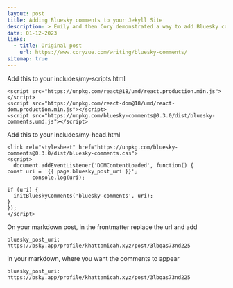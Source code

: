 ```yaml
---
layout: post
title: Adding Bluesky comments to your Jekyll Site
description: > Emily and then Cory demonstrated a way to add Bluesky comments and replies to a post as comments to your blog. I tried to add it to the Hydejack site
date: 01-12-2023
links:
  - title: Original post
    url: https://www.coryzue.com/writing/bluesky-comments/
sitemap: true
---
```


Add this to your includes/my-scripts.html
```
<script src="https://unpkg.com/react@18/umd/react.production.min.js"></script>
<script src="https://unpkg.com/react-dom@18/umd/react-dom.production.min.js"></script>
<script src="https://unpkg.com/bluesky-comments@0.3.0/dist/bluesky-comments.umd.js"></script>
```

Add this to your includes/my-head.html
```
<link rel="stylesheet" href="https://unpkg.com/bluesky-comments@0.3.0/dist/bluesky-comments.css">
<script>
  document.addEventListener('DOMContentLoaded', function() {
const uri = '{{ page.bluesky_post_uri }}';
		console.log(uri);

if (uri) {
  initBlueskyComments('bluesky-comments', uri);
} 
});
</script>
```

On your markdown post, in the frontmatter replace the url and add
```
bluesky_post_uri: https://bsky.app/profile/khattamicah.xyz/post/3lbqas73nd225
```

in your markdown, where you want the comments to appear
```
bluesky_post_uri: https://bsky.app/profile/khattamicah.xyz/post/3lbqas73nd225
```